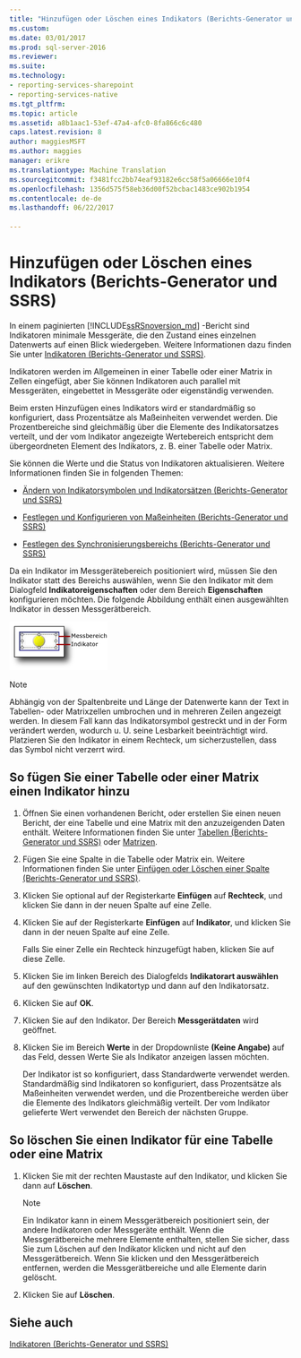 ```yaml
---
title: "Hinzufügen oder Löschen eines Indikators (Berichts-Generator und SSRS) | Microsoft Docs"
ms.custom: 
ms.date: 03/01/2017
ms.prod: sql-server-2016
ms.reviewer: 
ms.suite: 
ms.technology:
- reporting-services-sharepoint
- reporting-services-native
ms.tgt_pltfrm: 
ms.topic: article
ms.assetid: a8b1aac1-53ef-47a4-afc0-8fa866c6c480
caps.latest.revision: 8
author: maggiesMSFT
ms.author: maggies
manager: erikre
ms.translationtype: Machine Translation
ms.sourcegitcommit: f3481fcc2bb74eaf93182e6cc58f5a06666e10f4
ms.openlocfilehash: 1356d575f58eb36d00f52bcbac1483ce902b1954
ms.contentlocale: de-de
ms.lasthandoff: 06/22/2017

---
```

# <a name="add-or-delete-an-indicator-report-builder-and-ssrs"></a>Hinzufügen oder Löschen eines Indikators (Berichts-Generator und SSRS)
  In einem paginierten [!INCLUDE[ssRSnoversion_md](../../includes/ssrsnoversion-md.md)] -Bericht sind Indikatoren minimale Messgeräte, die den Zustand eines einzelnen Datenwerts auf einen Blick wiedergeben. Weitere Informationen dazu finden Sie unter [Indikatoren &#40;Berichts-Generator und SSRS&#41;](../../reporting-services/report-design/indicators-report-builder-and-ssrs.md).  
  
 Indikatoren werden im Allgemeinen in einer Tabelle oder einer Matrix in Zellen eingefügt, aber Sie können Indikatoren auch parallel mit Messgeräten, eingebettet in Messgeräte oder eigenständig verwenden.  
  
 Beim ersten Hinzufügen eines Indikators wird er standardmäßig so konfiguriert, dass Prozentsätze als Maßeinheiten verwendet werden. Die Prozentbereiche sind gleichmäßig über die Elemente des Indikatorsatzes verteilt, und der vom Indikator angezeigte Wertebereich entspricht dem übergeordneten Element des Indikators, z. B. einer Tabelle oder Matrix.  
  
 Sie können die Werte und die Status von Indikatoren aktualisieren. Weitere Informationen finden Sie in folgenden Themen:  
  
-   [Ändern von Indikatorsymbolen und Indikatorsätzen &#40;Berichts-Generator und SSRS&#41;](../../reporting-services/report-design/change-indicator-icons-and-indicator-sets-report-builder-and-ssrs.md)  
  
-   [Festlegen und Konfigurieren von Maßeinheiten &#40;Berichts-Generator und SSRS&#41;](../../reporting-services/report-design/set-and-configure-measurement-units-report-builder-and-ssrs.md)  
  
-   [Festlegen des Synchronisierungsbereichs &#40;Berichts-Generator und SSRS&#41;](../../reporting-services/report-design/set-synchronization-scope-report-builder-and-ssrs.md)  
  
 Da ein Indikator im Messgerätebereich positioniert wird, müssen Sie den Indikator statt des Bereichs auswählen, wenn Sie den Indikator mit dem Dialogfeld **Indikatoreigenschaften** oder dem Bereich **Eigenschaften** konfigurieren möchten. Die folgende Abbildung enthält einen ausgewählten Indikator in dessen Messgerätbereich.  
  
 ![Rs_GaugePanelWithIndicator](../../reporting-services/report-design/media/rs-gaugepanelwithindicator.gif "Rs_GaugePanelWithIndicator")  
  
> [!NOTE]  
>  Abhängig von der Spaltenbreite und Länge der Datenwerte kann der Text in Tabellen- oder Matrixzellen umbrochen und in mehreren Zeilen angezeigt werden. In diesem Fall kann das Indikatorsymbol gestreckt und in der Form verändert werden, wodurch u. U. seine Lesbarkeit beeinträchtigt wird. Platzieren Sie den Indikator in einem Rechteck, um sicherzustellen, dass das Symbol nicht verzerrt wird.  
  
## <a name="to-add-an-indicator-to-a-table-or-matrix"></a>So fügen Sie einer Tabelle oder einer Matrix einen Indikator hinzu  
  
1.  Öffnen Sie einen vorhandenen Bericht, oder erstellen Sie einen neuen Bericht, der eine Tabelle und eine Matrix mit den anzuzeigenden Daten enthält. Weitere Informationen finden Sie unter [Tabellen &#40;Berichts-Generator und SSRS&#41;](../../reporting-services/report-design/tables-report-builder-and-ssrs.md) oder [Matrizen](../../reporting-services/report-design/create-a-matrix-report-builder-and-ssrs.md).  
  
2.  Fügen Sie eine Spalte in die Tabelle oder Matrix ein. Weitere Informationen finden Sie unter [Einfügen oder Löschen einer Spalte &#40;Berichts-Generator und SSRS&#41;](../../reporting-services/report-design/insert-or-delete-a-column-report-builder-and-ssrs.md).  
  
3.  Klicken Sie optional auf der Registerkarte **Einfügen** auf **Rechteck**, und klicken Sie dann in der neuen Spalte auf eine Zelle.  
  
4.  Klicken Sie auf der Registerkarte **Einfügen** auf **Indikator**, und klicken Sie dann in der neuen Spalte auf eine Zelle.  
  
     Falls Sie einer Zelle ein Rechteck hinzugefügt haben, klicken Sie auf diese Zelle.  
  
5.  Klicken Sie im linken Bereich des Dialogfelds **Indikatorart auswählen** auf den gewünschten Indikatortyp und dann auf den Indikatorsatz.  
  
6.  Klicken Sie auf **OK**.  
  
7.  Klicken Sie auf den Indikator. Der Bereich **Messgerätdaten** wird geöffnet.  
  
8.  Klicken Sie im Bereich **Werte** in der Dropdownliste **(Keine Angabe)** auf das Feld, dessen Werte Sie als Indikator anzeigen lassen möchten.  
  
     Der Indikator ist so konfiguriert, dass Standardwerte verwendet werden. Standardmäßig sind Indikatoren so konfiguriert, dass Prozentsätze als Maßeinheiten verwendet werden, und die Prozentbereiche werden über die Elemente des Indikators gleichmäßig verteilt. Der vom Indikator gelieferte Wert verwendet den Bereich der nächsten Gruppe.  
  
## <a name="to-delete-an-indicator-to-a-table-or-matrix"></a>So löschen Sie einen Indikator für eine Tabelle oder eine Matrix  
  
1.  Klicken Sie mit der rechten Maustaste auf den Indikator, und klicken Sie dann auf **Löschen**.  
  
    > [!NOTE]  
    >  Ein Indikator kann in einem Messgerätbereich positioniert sein, der andere Indikatoren oder Messgeräte enthält. Wenn die Messgerätbereiche mehrere Elemente enthalten, stellen Sie sicher, dass Sie zum Löschen auf den Indikator klicken und nicht auf den Messgerätbereich. Wenn Sie klicken und den Messgerätbereich entfernen, werden die Messgerätbereiche und alle Elemente darin gelöscht.  
  
2.  Klicken Sie auf **Löschen**.  
  
## <a name="see-also"></a>Siehe auch  
 [Indikatoren &#40;Berichts-Generator und SSRS&#41;](../../reporting-services/report-design/indicators-report-builder-and-ssrs.md)  
  
  
